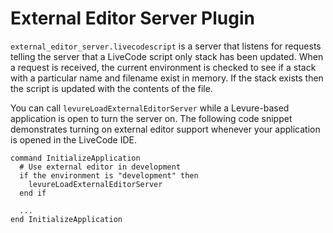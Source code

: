 # External Editor Server Plugin

`external_editor_server.livecodescript` is a server that listens for requests telling the server that a LiveCode script only stack has been updated. When a request is received, the current environment is checked to see if a stack with a particular name and filename exist in memory. If the stack exists then the script is updated with the contents of the file.

You can call `levureLoadExternalEditorServer` while a Levure-based application is open to turn the server on. The following code snippet demonstrates turning on external editor support whenever your application is opened in the LiveCode IDE.

```
command InitializeApplication
  # Use external editor in development
  if the environment is "development" then
    levureLoadExternalEditorServer
  end if

  ...
end InitializeApplication
```
